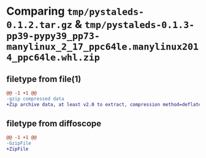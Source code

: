 # Comparing `tmp/pystaleds-0.1.2.tar.gz` & `tmp/pystaleds-0.1.3-pp39-pypy39_pp73-manylinux_2_17_ppc64le.manylinux2014_ppc64le.whl.zip`

## filetype from file(1)

```diff
@@ -1 +1 @@
-gzip compressed data
+Zip archive data, at least v2.0 to extract, compression method=deflate
```

## filetype from diffoscope

```diff
@@ -1 +1 @@
-GzipFile
+ZipFile
```

